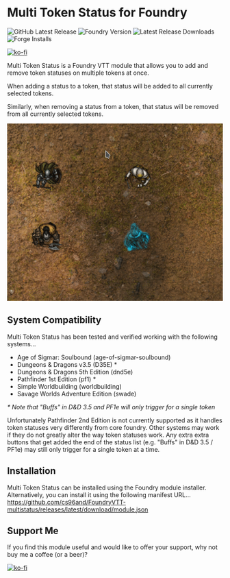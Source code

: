 # Multi Token Status for Foundry

![GitHub Latest Release](https://img.shields.io/github/release/cs96and/FoundryVTT-multistatus?style=for-the-badge)
![Foundry Version](https://img.shields.io/badge/dynamic/json?label=Foundry%20Version&prefix=v&query=%24.compatibility.verified&url=https%3A%2F%2Fraw.githubusercontent.com%2Fcs96and%2FFoundryVTT-multistatus%2Fmaster%2Fmodule.json&style=for-the-badge)
![Latest Release Downloads](https://img.shields.io/github/downloads/cs96and/FoundryVTT-multistatus/latest/total?style=for-the-badge)
![Forge Installs](https://img.shields.io/badge/dynamic/json?label=Forge%20Installs&query=package.installs&suffix=%25&url=https%3A%2F%2Fforge-vtt.com%2Fapi%2Fbazaar%2Fpackage%2Fmultistatus&colorB=4aa94a&style=for-the-badge)

[![ko-fi](https://ko-fi.com/img/githubbutton_sm.svg)](https://ko-fi.com/C0C057N35)

Multi Token Status is a Foundry VTT module that allows you to add and remove token statuses on multiple tokens at once.

When adding a status to a token, that status will be added to all currently selected tokens.

Similarly, when removing a status from a token, that status will be removed from all currently selected tokens.

![](images/multistatus.gif)

## System Compatibility
Multi Token Status has been tested and verified working with the following systems...
* Age of Sigmar: Soulbound (age-of-sigmar-soulbound)
* Dungeons & Dragons v3.5 (D35E) *
* Dungeons & Dragons 5th Edition (dnd5e)
* Pathfinder 1st Edition (pf1) *
* Simple Worldbuilding (worldbuilding)
* Savage Worlds Adventure Edition (swade)

*\* Note that "Buffs" in D&D 3.5 and PF1e will only trigger for a single token*

Unfortunately Pathfinder 2nd Edition is not currently supported as it handles token statuses very differently from core foundry.  Other systems may work if they do not greatly alter the way token statuses work.  Any extra extra buttons that get added the end of the status list (e.g. "Buffs" in D&D 3.5 / PF1e) may still only trigger for a single token at a time.

## Installation
Multi Token Status can be installed using the Foundry module installer.  Alternatively, you can install it using the following manifest URL...<br>
https://github.com/cs96and/FoundryVTT-multistatus/releases/latest/download/module.json

## Support Me
If you find this module useful and would like to offer your support, why not buy me a coffee (or a beer)?

[![ko-fi](https://ko-fi.com/img/githubbutton_sm.svg)](https://ko-fi.com/C0C057N35)
